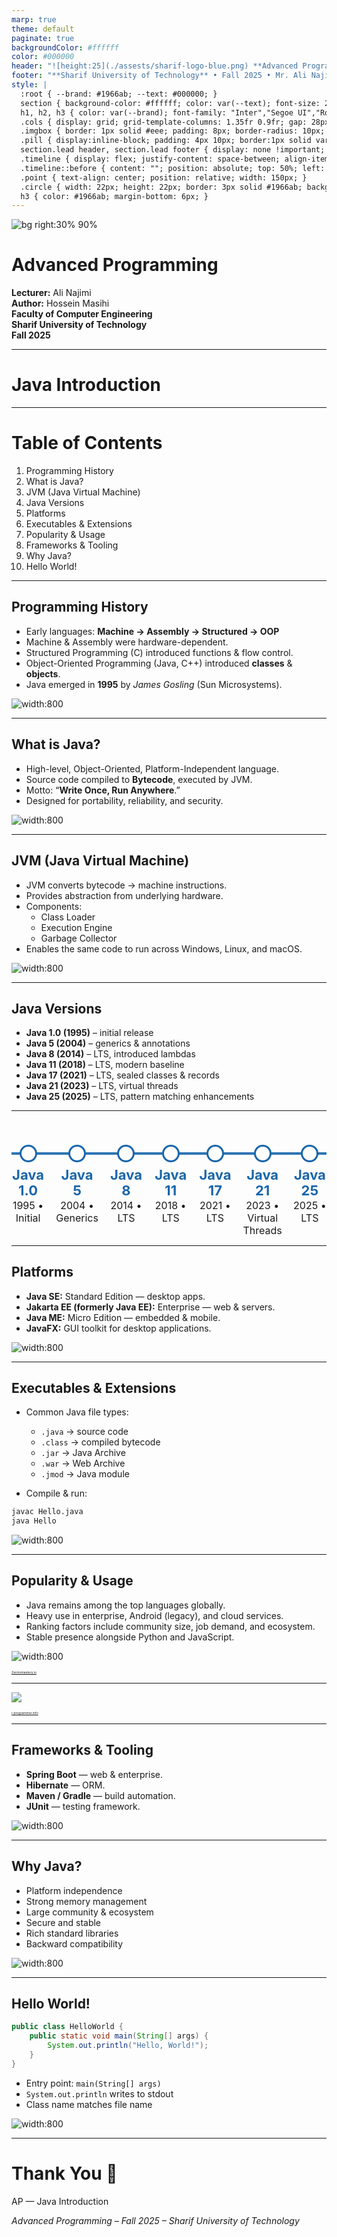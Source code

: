 ```yaml
---
marp: true
theme: default
paginate: true
backgroundColor: #ffffff
color: #000000
header: "![height:25](./assests/sharif-logo-blue.png) **Advanced Programming (AP) — Java Introduction**"
footer: "**Sharif University of Technology** • Fall 2025 • Mr. Ali Najimi • Hossein Masihi"
style: |
  :root { --brand: #1966ab; --text: #000000; }
  section { background-color: #ffffff; color: var(--text); font-size: 28px; font-family: "Inter","Segoe UI","Roboto","Helvetica Neue",Arial,sans-serif; }
  h1, h2, h3 { color: var(--brand); font-family: "Inter","Segoe UI","Roboto","Helvetica Neue",Arial,sans-serif; }
  .cols { display: grid; grid-template-columns: 1.35fr 0.9fr; gap: 28px; align-items: start; }
  .imgbox { border: 1px solid #eee; padding: 8px; border-radius: 10px; }
  .pill { display:inline-block; padding: 4px 10px; border:1px solid var(--brand); border-radius:999px; color: var(--brand); font-size:20px; }
  section.lead header, section.lead footer { display: none !important; }
  .timeline { display: flex; justify-content: space-between; align-items: center; margin-top: 60px; position: relative; }
  .timeline::before { content: ""; position: absolute; top: 50%; left: 0; width: 100%; height: 4px; background: #1966ab; }
  .point { text-align: center; position: relative; width: 150px; }
  .circle { width: 22px; height: 22px; border: 3px solid #1966ab; background: #fff; border-radius: 50%; margin: 0 auto 10px; }
  h3 { color: #1966ab; margin-bottom: 6px; }
---
```


<!-- _class: lead -->
![bg right:30% 90%](../assests/sharif-logo-blue.png)

# Advanced Programming

**Lecturer:** Ali Najimi  
**Author:** Hossein Masihi  
**Faculty of Computer Engineering**  
**Sharif University of Technology**  
**Fall 2025**

---

# Java Introduction

---

# Table of Contents

1. Programming History  
2. What is Java?  
3. JVM (Java Virtual Machine)  
4. Java Versions  
5. Platforms  
6. Executables & Extensions  
7. Popularity & Usage  
8. Frameworks & Tooling  
9. Why Java?  
10. Hello World!

---

## Programming History

<div class="cols">
<div>

* Early languages: **Machine → Assembly → Structured → OOP**
* Machine & Assembly were hardware-dependent.
* Structured Programming (C) introduced functions & flow control.
* Object-Oriented Programming (Java, C++) introduced **classes** & **objects**.
* Java emerged in **1995** by *James Gosling* (Sun Microsystems).

</div>
<div>
  <div class="imgbox">

![width:800](../assests/slides/01/java-timeline.png)

  </div>
</div>
</div>

---

## What is Java?

<div class="cols">
<div>

* High-level, Object-Oriented, Platform-Independent language.
* Source code compiled to **Bytecode**, executed by JVM.
* Motto: “**Write Once, Run Anywhere**.”
* Designed for portability, reliability, and security.

</div>
<div>
  <div class="imgbox">

![width:800](../assests/slides/01/java-jvm-pipeline.png)

  </div>
</div>
</div>

---

## JVM (Java Virtual Machine)

<div class="cols">
<div>

* JVM converts bytecode → machine instructions.
* Provides abstraction from underlying hardware.
* Components:
  * Class Loader
  * Execution Engine
  * Garbage Collector
* Enables the same code to run across Windows, Linux, and macOS.

</div>
<div>
  <div class="imgbox">

![width:800](../assests/slides/01/jvm-architecture.png)

  </div>
</div>
</div>

---

## Java Versions

* **Java 1.0 (1995)** – initial release  
* **Java 5 (2004)** – generics & annotations  
* **Java 8 (2014)** – LTS, introduced lambdas  
* **Java 11 (2018)** – LTS, modern baseline  
* **Java 17 (2021)** – LTS, sealed classes & records  
* **Java 21 (2023)** – LTS, virtual threads  
* **Java 25 (2025)** – LTS, pattern matching enhancements  

---

<style>
  .timeline-grid {
    display: grid;
    grid-template-columns: repeat(7, 1fr);
    gap: 18px;
    align-items: start;
    position: relative;
    margin-top: 36px;
    padding-top: 18px;
  }
  .timeline-grid::before {
    content: "";
    position: absolute;
    top: 30px;
    left: 0;
    right: 0;
    height: 4px;
    background: #1966ab;
    opacity: 0.9;
  }
  .point {
    text-align: center;
    position: relative;
  }
  .circle {
    width: 22px;
    height: 22px;
    border: 3px solid #1966ab;
    background: #fff;
    border-radius: 50%;
    margin: 0 auto 8px;
    position: relative;
    z-index: 1;
  }
  .point h3 {
    color: #1966ab;
    margin: 6px 0 2px;
    font-size: 22px;
    line-height: 1.1;
  }
  .point p {
    margin: 0;
    font-size: 16px;
  }
</style>

<div class="timeline-grid">
  <div class="point">
    <div class="circle"></div>
    <h3>Java 1.0</h3>
    <p>1995 • Initial</p>
  </div>
  <div class="point">
    <div class="circle"></div>
    <h3>Java 5</h3>
    <p>2004 • Generics</p>
  </div>
  <div class="point">
    <div class="circle"></div>
    <h3>Java 8</h3>
    <p>2014 • LTS</p>
  </div>
  <div class="point">
    <div class="circle"></div>
    <h3>Java 11</h3>
    <p>2018 • LTS</p>
  </div>
  <div class="point">
    <div class="circle"></div>
    <h3>Java 17</h3>
    <p>2021 • LTS</p>
  </div>
  <div class="point">
    <div class="circle"></div>
    <h3>Java 21</h3>
    <p>2023 • Virtual Threads</p>
  </div>
  <div class="point">
    <div class="circle"></div>
    <h3>Java 25</h3>
    <p>2025 • LTS</p>
  </div>
</div>

---

## Platforms

<div class="cols">
<div>

* **Java SE:** Standard Edition — desktop apps.
* **Jakarta EE (formerly Java EE):** Enterprise — web & servers.
* **Java ME:** Micro Edition — embedded & mobile.
* **JavaFX:** GUI toolkit for desktop applications.

</div>
<div>
  <div class="imgbox">

![width:800](../assests/slides/01/java-platforms-ecosystem.png)

  </div>
</div>
</div>

---

## Executables & Extensions

<div class="cols">
<div>

* Common Java file types:
  * `.java` → source code
  * `.class` → compiled bytecode
  * `.jar` → Java Archive
  * `.war` → Web Archive
  * `.jmod` → Java module

* Compile & run:

```bash
javac Hello.java
java Hello
````

</div>
<div>
  <div class="imgbox">

![width:800](../assests/slides/01/java-ide-compile.png)

  </div>
</div>
</div>

---

## Popularity & Usage

<div class="cols">
<div>

* Java remains among the top languages globally.
* Heavy use in enterprise, Android (legacy), and cloud services.
* Ranking factors include community size, job demand, and ecosystem.
* Stable presence alongside Python and JavaScript.

</div>
<div>
  <div class="imgbox">

![width:800](../assests/slides/01/tiobe-trend-java.png)
<div style="font-size: 5px;"><a href="https://zerotomastery.io/blog/best-programming-languages-to-learn/">
Zerotomastery.io</a>
<div>

  </div>
</div>
</div>

---

![](../assests/slides/01/tiobe-trend-java2.png)
<div style="font-size: 5px;"><a href="https://www.i-programmer.info/news/98-languages/14712-python-trending-to-top-spot-in-tiobe-index.html">i-programmer.info</a></div>

---

## Frameworks & Tooling

<div class="cols">
<div>

* **Spring Boot** — web & enterprise.
* **Hibernate** — ORM.
* **Maven / Gradle** — build automation.
* **JUnit** — testing framework.

</div>
<div>
  <div class="imgbox">

![width:800](../assests/slides/01/java-framework-logos.png)

  </div>
</div>
</div>

---

## Why Java?

<div class="cols">
<div>

* Platform independence
* Strong memory management
* Large community & ecosystem
* Secure and stable
* Rich standard libraries
* Backward compatibility

</div>
<div>
  <div class="imgbox">

![width:800](../assests/slides/01/java-strengths.png)

  </div>
</div>
</div>

---

## Hello World!

<div class="cols">
<div>

```java
public class HelloWorld {
    public static void main(String[] args) {
        System.out.println("Hello, World!");
    }
}
```

* Entry point: `main(String[] args)`
* `System.out.println` writes to stdout
* Class name matches file name

</div>
<div>
  <div class="imgbox">

![width:800](../assests/slides/01/hello-console.png)

  </div>
</div>
</div>

---

# Thank You 🙌

<p class="pill">AP — Java Introduction</p>

*Advanced Programming – Fall 2025 – Sharif University of Technology*
